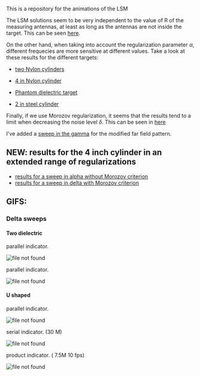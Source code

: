 This is a repository for the animations of the LSM

The LSM solutions seem to be very independent to the value of R of the measuring antennas, at least as long as the antennas are not inside the target. This can be seen [here](./Phantom/R_sweep/test_slider.html).

On the other hand, when taking into account the regularization parameter $\alpha$, different frequecies are more sensitive at different values. Take a look at these results for the different targets:

 - [two Nylon cylinders](./Nylon-Cyls/alpha_sweep/test_slider.html)

 - [4 in Nylon cylinder](./Nylon-4.0/alpha_sweep/test_slider.html)

 - [Phantom dielectric target](./Phantom/alpha_sweep/test_slider.html)

 - [2 in steel cylinder](./Metal-2.0/alpha_sweep/test_slider.html) 

Finally, if we use Morozov regularization, it seems that the results tend to a limit when decreasing the noise level $\delta$. This can be seen in [here](./Delta_sweep/Two-Cyls2/test_slider.html)


I've added a [sweep in the gamma](./gamma_sweep/4inCyl/test_slider.html) for the modified far field pattern.

## NEW: results for the 4 inch cylinder in an extended range of regularizations
- [ results for a sweep in alpha without Morozov criterion](Delta_sweep/4inCyl_no_Morozov/test_slider.html)
- [ results for a sweep in delta with Morozov criterion](Delta_sweep/4inCyl_Morozov/test_slider.html)


## GIFS:
### Delta sweeps
#### Two dielectric
parallel indicator.

![file not found](./GIFs/delta_two_parallel_rotating_transparent.gif)

parallel indicator.

![file not found](./GIFs/delta_two_serial_rotating_transparent.gif)



#### U shaped

parallel indicator.

![file not found](./GIFs/delta_U_parallel_rotating_transparent.gif)


serial indicator. (30 M)

![file not found](./GIFs/delta_U_serial_rotating_transparent.gif)


product indicator. ( 7.5M 10 fps)

![file not found](./GIFs/delta_U_prod_rotating_transparent.gif)
